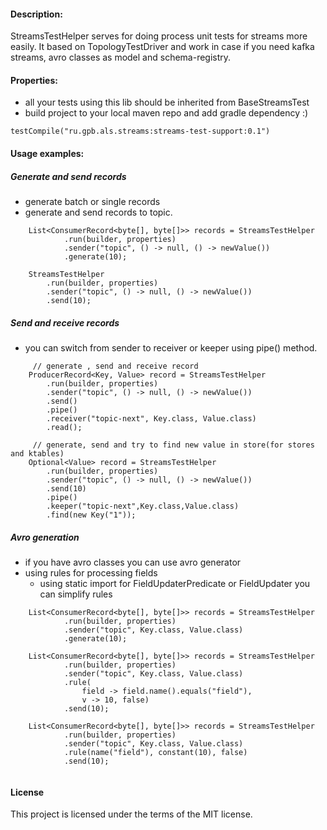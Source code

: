 #### Description:
StreamsTestHelper serves for doing process unit tests for streams more easily.
It based on TopologyTestDriver and 
work in case if you need kafka streams, avro classes as model and schema-registry.

#### Properties:
* all your tests using this lib should be inherited from BaseStreamsTest
* build project to your local maven repo and add gradle dependency :)
```
testCompile("ru.gpb.als.streams:streams-test-support:0.1")
```
#### Usage examples:
  
##### Generate and send records
* generate batch or single records
* generate and send records to topic.
   
```
    List<ConsumerRecord<byte[], byte[]>> records = StreamsTestHelper
            .run(builder, properties)
            .sender("topic", () -> null, () -> newValue())
            .generate(10);
     
    StreamsTestHelper
        .run(builder, properties)
        .sender("topic", () -> null, () -> newValue())
        .send(10);       
```

##### Send and receive records
* you can switch from sender to receiver or keeper using pipe() method.

```        
     // generate , send and receive record  
    ProducerRecord<Key, Value> record = StreamsTestHelper
        .run(builder, properties)
        .sender("topic", () -> null, () -> newValue())
        .send()
        .pipe()
        .receiver("topic-next", Key.class, Value.class)
        .read();        
           
     // generate, send and try to find new value in store(for stores and ktables)      
    Optional<Value> record = StreamsTestHelper
        .run(builder, properties)
        .sender("topic", () -> null, () -> newValue())
        .send(10)
        .pipe()
        .keeper("topic-next",Key.class,Value.class)
        .find(new Key("1")); 
```

##### Avro generation
* if you have avro classes you can use avro generator
* using rules for processing fields 
  * using static import for FieldUpdaterPredicate or FieldUpdater you can simplify rules
```        
    List<ConsumerRecord<byte[], byte[]>> records = StreamsTestHelper
            .run(builder, properties)
            .sender("topic", Key.class, Value.class)
            .generate(10);
            
    List<ConsumerRecord<byte[], byte[]>> records = StreamsTestHelper
            .run(builder, properties)
            .sender("topic", Key.class, Value.class)
            .rule(
                field -> field.name().equals("field"), 
                v -> 10, false) 
            .send(10); 
  
    List<ConsumerRecord<byte[], byte[]>> records = StreamsTestHelper
            .run(builder, properties)
            .sender("topic", Key.class, Value.class)
            .rule(name("field"), constant(10), false) 
            .send(10);                    
                                             
```

#### License
This project is licensed under the terms of the MIT license.
